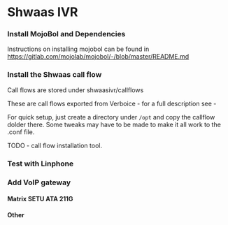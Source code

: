 # Shwaas IVR

### Install MojoBol and Dependencies

Instructions on installing mojobol can be found in https://gitlab.com/mojolab/mojobol/-/blob/master/README.md


### Install the Shwaas call flow
Call flows are stored under shwaasivr/callflows

These are call flows exported from Verboice - for a full description see - 

For quick setup, just create a directory under ``` /opt ``` and copy the callflow dolder there. 
Some tweaks may have to be made to make it all work to the .conf file. 

TODO - call flow installation tool. 

### Test with Linphone

### Add VoIP gateway

#### Matrix SETU ATA 211G

#### Other
